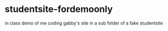 # studentsite-fordemoonly
in class demo of me coding gabby's site in a sub folder of a fake studentsite
